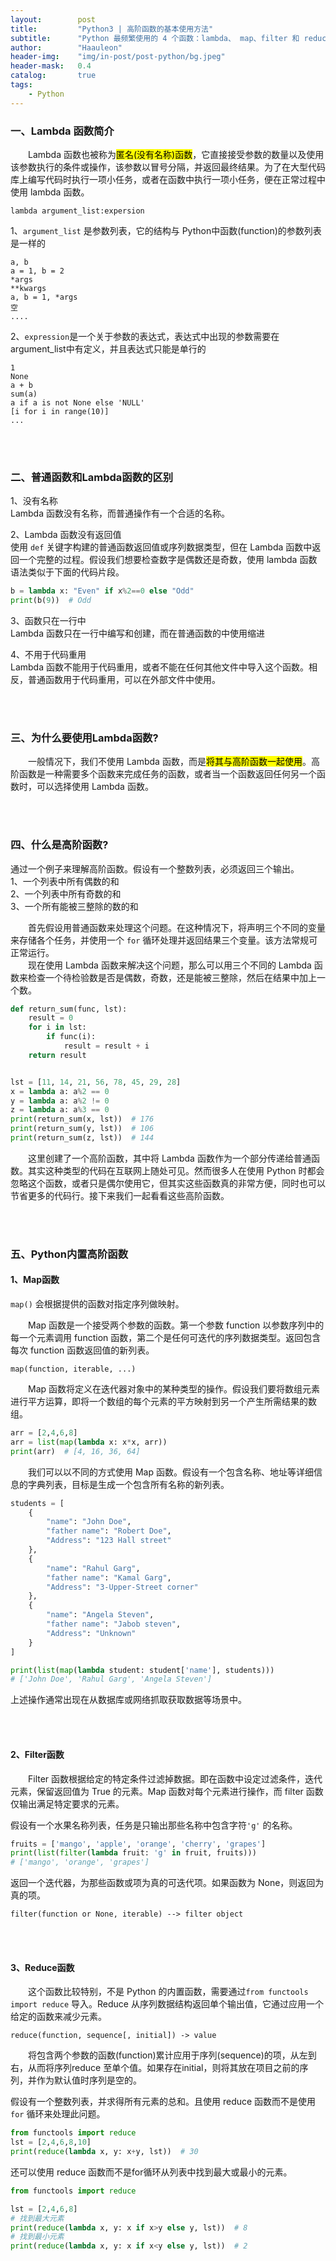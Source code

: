 ```yaml
---
layout:        post
title:         "Python3 | 高阶函数的基本使用方法"
subtitle:      "Python 最频繁使用的 4 个函数：lambda、 map、filter 和 reduce"
author:        "Haauleon"
header-img:    "img/in-post/post-python/bg.jpeg"
header-mask:   0.4
catalog:       true
tags:
    - Python
---
```


### 一、Lambda 函数简介
&emsp;&emsp;Lambda 函数也被称为<mark>匿名(没有名称)函数</mark>，它直接接受参数的数量以及使用该参数执行的条件或操作，该参数以冒号分隔，并返回最终结果。为了在大型代码库上编写代码时执行一项小任务，或者在函数中执行一项小任务，便在正常过程中使用 lambda 函数。         
```text
lambda argument_list:expersion
```

1、`​​argument_list`​​​ 是参数列表，它的结构与​​ Python​​​ 中函数(​​function​​)的参数列表是一样的              
```text
a, b
a = 1, b = 2
*args
**kwargs
a, b = 1, *args
空
....
```

2、`​​expression`​​​ 是一个关于参数的表达式，表达式中出现的参数需要在​​ argument_list​​ 中有定义，并且表达式只能是单行的                
```text
1
None
a + b
sum(a)
a if a is not None else 'NULL'
[i for i in range(10)]
...
```

<br>
<br>

### 二、普通函数和Lambda函数的区别
1、没有名称         
Lambda 函数没有名称，而普通操作有一个合适的名称。             

2、Lambda 函数没有返回值            
使用​​ `def​​` 关键字构建的普通函数返回值或序列数据类型，但在 Lambda 函数中返回一个完整的过程。假设我们想要检查数字是偶数还是奇数，使用 lambda 函数语法类似于下面的代码片段。           
```python
b = lambda x: "Even" if x%2==0 else "Odd"
print(b(9))  # Odd
```

3、函数只在一行中          
Lambda 函数只在一行中编写和创建，而在普通函数的中使用缩进            

4、不用于代码重用           
Lambda 函数不能用于代码重用，或者不能在任何其他文件中导入这个函数。相反，普通函数用于代码重用，可以在外部文件中使用。                

<br>
<br>

### 三、为什么要使用Lambda函数?
&emsp;&emsp;一般情况下，我们不使用 Lambda 函数，而是<mark>将其与高阶函数一起使用</mark>。高阶函数是一种需要多个函数来完成任务的函数，或者当一个函数返回任何另一个函数时，可以选择使用 Lambda 函数。          

<br>
<br>

### 四、什么是高阶函数?
通过一个例子来理解高阶函数。假设有一个整数列表，必须返回三个输出。                
1、一个列表中所有偶数的和                
2、一个列表中所有奇数的和             
3、一个所有能被三整除的数的和                

&emsp;&emsp;首先假设用普通函数来处理这个问题。在这种情况下，将声明三个不同的变量来存储各个任务，并使用一个 `for` 循环处理并返回结果三个变量。该方法常规可正常运行。             
&emsp;&emsp;现在使用 Lambda 函数来解决这个问题，那么可以用三个不同的 Lambda 函数来检查一个待检验数是否是偶数，奇数，还是能被三整除，然后在结果中加上一个数。                  
```python
def return_sum(func, lst):
    result = 0
    for i in lst:
        if func(i):
            result = result + i
    return result


lst = [11, 14, 21, 56, 78, 45, 29, 28]
x = lambda a: a%2 == 0
y = lambda a: a%2 != 0
z = lambda a: a%3 == 0
print(return_sum(x, lst))  # 176
print(return_sum(y, lst))  # 106
print(return_sum(z, lst))  # 144
```

&emsp;&emsp;这里创建了一个高阶函数，其中将 Lambda 函数作为一个部分传递给普通函数。其实这种类型的代码在互联网上随处可见。然而很多人在使用 Python 时都会忽略这个函数，或者只是偶尔使用它，但其实这些函数真的非常方便，同时也可以节省更多的代码行。接下来我们一起看看这些高阶函数。               

<br>
<br>

### 五、Python内置高阶函数
#### 1、Map函数
`map()` 会根据提供的函数对指定序列做映射。          

&emsp;&emsp;Map 函数是一个接受两个参数的函数。第一个参数 function 以参数序列中的每一个元素调用 function 函数，第二个是任何可迭代的序列数据类型。返回包含每次 function 函数返回值的新列表。             
```text
map(function, iterable, ...)
```

&emsp;&emsp;Map 函数将定义在迭代器对象中的某种类型的操作。假设我们要将数组元素进行平方运算，即将一个数组的每个元素的平方映射到另一个产生所需结果的数组。               
```python
arr = [2,4,6,8]
arr = list(map(lambda x: x*x, arr))
print(arr)  # [4, 16, 36, 64]
```

&emsp;&emsp;我们可以以不同的方式使用 Map 函数。假设有一个包含名称、地址等详细信息的字典列表，目标是生成一个包含所有名称的新列表。                 
```python
students = [
    {
        "name": "John Doe",
        "father name": "Robert Doe",
        "Address": "123 Hall street"
    },
    {
        "name": "Rahul Garg",
        "father name": "Kamal Garg",
        "Address": "3-Upper-Street corner"
    },
    {
        "name": "Angela Steven",
        "father name": "Jabob steven",
        "Address": "Unknown"
    }
]

print(list(map(lambda student: student['name'], students)))
# ['John Doe', 'Rahul Garg', 'Angela Steven']
```

上述操作通常出现在从数据库或网络抓取获取数据等场景中。          

<br>
<br>

#### 2、Filter函数
&emsp;&emsp;Filter 函数根据给定的特定条件过滤掉数据。即在函数中设定过滤条件，迭代元素，保留返回值为 True 的元素。Map 函数对每个元素进行操作，而 filter 函数仅输出满足特定要求的元素。              

假设有一个水果名称列表，任务是只输出那些名称中包含字符 ​​`'g'` ​​的名称。           
```python
fruits = ['mango', 'apple', 'orange', 'cherry', 'grapes']
print(list(filter(lambda fruit: 'g' in fruit, fruits)))
# ['mango', 'orange', 'grapes']
```

返回一个迭代器，为那些函数或项为真的可迭代项。如果函数为 None，则返回为真的项。            
```text
filter(function or None, iterable) --> filter object
```

<br>
<br>

#### 3、Reduce函数
&emsp;&emsp;这个函数比较特别，不是 Python 的内置函数，需要通过​​ `from functools import reduce`​​ 导入。Reduce 从序列数据结构返回单个输出值，它通过应用一个给定的函数来减少元素。           
```text
reduce(function, sequence[, initial]) -> value
```

&emsp;&emsp;将包含两个参数的函数(​​function​​​)累计应用于序列(​​sequence​​​)的项，从左到右，从而将序列 ​​reduce​​ 至单个值。如果存在 ​​initial​​，则将其放在项目之前的序列，并作为默认值时序列是空的。      

假设有一个整数列表，并求得所有元素的总和。且使用 reduce 函数而不是使用 `for` 循环来处理此问题。            
```python
from functools import reduce
lst = [2,4,6,8,10]
print(reduce(lambda x, y: x+y, lst))  # 30
```

还可以使用 reduce 函数而不是for循环从列表中找到最大或最小的元素。             
```python
from functools import reduce

lst = [2,4,6,8]
# 找到最大元素
print(reduce(lambda x, y: x if x>y else y, lst))  # 8
# 找到最小元素
print(reduce(lambda x, y: x if x<y else y, lst))  # 2
```